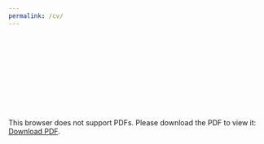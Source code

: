 ```yaml
---
permalink: /cv/
---
```

<object data="https://tatumdmortimer.github.io/assets/pdfs/2024-04_cv.pdf)" type="application/pdf" width="750px" height="750px">
    <embed src="https://tatumdmortimer.github.io/assets/pdfs/2024-04_cv.pdf" type="application/pdf">
        <p>This browser does not support PDFs. Please download the PDF to view it: <a href="https://tatumdmortimer.github.io/assets/pdfs/2024-04_cv.pdf)">Download PDF</a>.</p>
    </embed>
</object>

